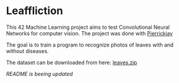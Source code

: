 # Leaffliction

This 42 Machine Learning project aims to test Convolutional Neural Networks for computer vision. The project was done with [Pierrickjay](https://github.com/Pierrickjay)

The goal is to train a program to recognize photos of leaves with and without diseases.

The dataset can be downloaded from here: [leaves.zip](https://cdn.intra.42.fr/document/document/17547/leaves.zip)

*README is beeing updated*
<!-- 
## Distribution

The **Distribution.py** program illustrates how the dataset is distributed. For example:

```
?> python src/Distribution.py images
```

![Distribution chart](./img/distribution.png "Distribution")

As observed, there is a need to balance the dataset by adding more images for some of the categories.

## Augmentation

The **Augmentation.py** program takes an image and modifies it to create six new images.

```
?> python src/Augmentation.py images/Grape_spot/image\ \(1\).JPG
```

![Augmentation](./img/Augmentation.png "Augmentation")

The new images are saved in the same directory as the original.

Now, it is possible to balance the dataset using:

```
?> python src/Balance.py images
```

It will generate enough images to balance the dataset.

![Balanced](./img/Balanced.png "Balanced")

## Transformation

This section aims to transform the image to extract information from it. We initially utilized the plantCV library for most of the transformations. The 42 subject requested us to create transformations for the dataset that we could utilize to learn the characteristics of leaves. However, we ultimately decided not to use them and opted for a Convolutional Neural Network instead. The CNN autonomously learns the optimal filters and transformations to understand the data.

```
?>python src/Transformation.py images/Apple_Black_rot/image\ \(100\).JPG
```

![Tranformation](./img/Transformation1.png "Tranformation")
![Tranformation](./img/Transformation2.png "Tranformation")

## Training


The **Train.py** program utilizes the TensorFlow library to create a Convolutional Neural Network (CNN) with the following structure: 

```
model = Sequential([
    Conv2D(32, (3, 3), activation='relu', input_shape=(256, 256, 3)),
    MaxPooling2D((2, 2)),
    Conv2D(64, (3, 3), activation='relu'),
    MaxPooling2D((2, 2)),
    Conv2D(64, (3, 3), activation='relu'),
    MaxPooling2D((2, 2)),
    Conv2D(64, (3, 3), activation='relu'),
    MaxPooling2D((2, 2)),
    Flatten(),
    Dense(64, activation='relu',
            kernel_regularizer=regularizers.l2(0.1)),
    Dense(len(class_names), activation='softmax')
    ])
```

It uses Adam as the optimizer and SparseCategoricalCrossentropy as the loss function.

After numerous epochs, the accuracy was able to reach approximately 97% for the validation dataset. The model is saved in the **Learning.zip** file.

## Predict

The predict program takes an image, predicts its classification, and then displays the result.

![Tranformation](./img/result.png "result")


To do : 
- Predict
- Main -->